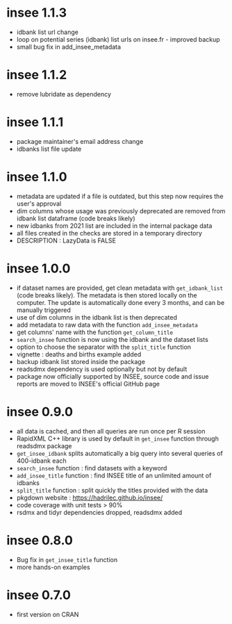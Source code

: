 # insee 1.1.3

* idbank list url change
* loop on potential series (idbank) list urls on insee.fr - improved backup
* small bug fix in add_insee_metadata

# insee 1.1.2

* remove lubridate as dependency

# insee 1.1.1

* package maintainer's email address change
* idbanks list file update

# insee 1.1.0

* metadata are updated if a file is outdated, but this step now requires the user's approval
* dim columns whose usage was previously deprecated are removed from idbank list dataframe (code breaks likely) 
* new idbanks from 2021 list are included in the internal package data
* all files created in the checks are stored in a temporary directory
* DESCRIPTION : LazyData is FALSE

# insee 1.0.0

* if dataset names are provided, get clean metadata with `get_idbank_list` (code breaks likely). The metadata is then stored locally on the computer. The update is automatically done every 3 months, and can be manually triggered
* use of dim columns in the idbank list is then deprecated
* add metadata to raw data with the function `add_insee_metadata`
* get columns' name with the function `get_column_title`
* `search_insee` function is now using the idbank and the dataset lists
* option to choose the separator with the `split_title` function
* vignette : deaths and births example added
* backup idbank list stored inside the package
* readsdmx dependency is used optionally but not by default
* package now officially supported by INSEE, source code and issue reports are moved to INSEE's official GitHub page

# insee 0.9.0

* all data is cached, and then all queries are run once per R session
* RapidXML C++ library is used by default in `get_insee` function through readsdmx package
* `get_insee_idbank` splits automatically a big query into several queries of 400-idbank each
* `search_insee` function : find datasets with a keyword
* `add_insee_title` function : find INSEE title of an unlimited amount of idbanks
* `split_title` function : split quickly the titles provided with the data
* pkgdown website : https://hadrilec.github.io/insee/
* code coverage with unit tests > 90%
* rsdmx and tidyr dependencies dropped, readsdmx added

# insee 0.8.0

* Bug fix in `get_insee_title` function
* more hands-on examples 

# insee 0.7.0

* first version on CRAN

